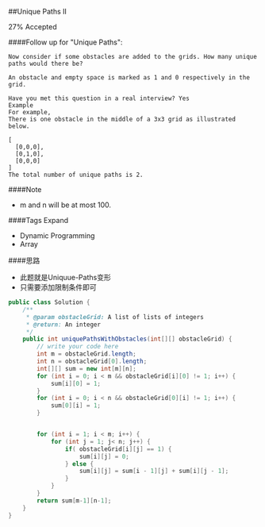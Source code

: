##Unique Paths II

27% Accepted

####Follow up for "Unique Paths":

	Now consider if some obstacles are added to the grids. How many unique paths would there be?

	An obstacle and empty space is marked as 1 and 0 respectively in the grid.

	Have you met this question in a real interview? Yes
	Example
	For example,
	There is one obstacle in the middle of a 3x3 grid as illustrated below.

	[
	  [0,0,0],
	  [0,1,0],
	  [0,0,0]
	]
	The total number of unique paths is 2.

####Note
- m and n will be at most 100.

####Tags Expand
- Dynamic Programming
- Array

####思路
- 此题就是Uniquue-Paths变形
- 只需要添加限制条件即可

```java
public class Solution {
    /**
     * @param obstacleGrid: A list of lists of integers
     * @return: An integer
     */
    public int uniquePathsWithObstacles(int[][] obstacleGrid) {
        // write your code here
        int m = obstacleGrid.length;
        int n = obstacleGrid[0].length;
        int[][] sum = new int[m][n];
        for (int i = 0; i < m && obstacleGrid[i][0] != 1; i++) {
            sum[i][0] = 1;
        }
        for (int i = 0; i < n && obstacleGrid[0][i] != 1; i++) {
            sum[0][i] = 1;
        }


        for (int i = 1; i < m; i++) {
            for (int j = 1; j< n; j++) {
                if( obstacleGrid[i][j] == 1) {
                    sum[i][j] = 0;
                } else {
                    sum[i][j] = sum[i - 1][j] + sum[i][j - 1];
                }
            }
        }
        return sum[m-1][n-1];
    }
}

```
